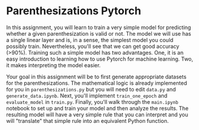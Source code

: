 # Parenthesizations Pytorch
In this assignment, you will learn to train a very simple model for predicting whether a given parenthesization is valid or not. The model we will use has a single linear layer and is, in a sense, the simplest model you could possibly train. Nevertheless, you'll see that we can get good accuracy (>90%). Training such a simple model has two advantages. One, it is an easy introduction to learning how to use Pytorch for machine learning. Two, it makes interpreting the model easier.

Your goal in this assignment will be to first generate appropriate datasets for the parenthesizations. The mathematical logic is already implemented for you in `parenthesizations.py` but you will need to edit `data.py` and `generate_data.ipynb`. Next, you'll implement `train_one_epoch` and `evaluate_model` in `train.py`. Finally, you'll walk through the `main.ipynb` notebook to set up and train your model and then analyze the results. The resulting model will have a very simple rule that you can interpret and you will "translate" that simple rule into an equivalent Python function.